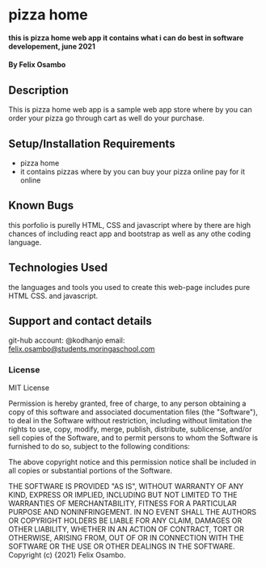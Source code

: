 # pizza home 
#### this is pizza home web app it contains what i can do best in software developement, june 2021
#### By Felix Osambo
## Description
This is pizza home web app is a sample web app store where by you can order your pizza go through cart as well do your purchase.
## Setup/Installation Requirements
* pizza home
* it contains pizzas where by you can buy your pizza online pay for it online
## Known Bugs
this porfolio is purelly HTML, CSS and javascript where by there are high chances of including react app and bootstrap as well as any othe coding language.
## Technologies Used
 the languages and tools you used to create this web-page includes pure HTML CSS. and  javascript.
## Support and contact details
git-hub account: @kodhanjo
email: felix.osambo@students.moringaschool.com
### License
MIT License

Permission is hereby granted, free of charge, to any person obtaining a copy of this software and associated documentation files (the "Software"), to deal in the Software without restriction, including without limitation the rights to use, copy, modify, merge, publish, distribute, sublicense, and/or sell copies of the Software, and to permit persons to whom the Software is furnished to do so, subject to the following conditions:

The above copyright notice and this permission notice shall be included in all copies or substantial portions of the Software.

THE SOFTWARE IS PROVIDED "AS IS", WITHOUT WARRANTY OF ANY KIND, EXPRESS OR IMPLIED, INCLUDING BUT NOT LIMITED TO THE WARRANTIES OF MERCHANTABILITY, FITNESS FOR A PARTICULAR PURPOSE AND NONINFRINGEMENT. IN NO EVENT SHALL THE AUTHORS OR COPYRIGHT HOLDERS BE LIABLE FOR ANY CLAIM, DAMAGES OR OTHER LIABILITY, WHETHER IN AN ACTION OF CONTRACT, TORT OR OTHERWISE, ARISING FROM, OUT OF OR IN CONNECTION WITH THE SOFTWARE OR THE USE OR OTHER DEALINGS IN THE SOFTWARE. Copyright (c) {2021} Felix Osambo.